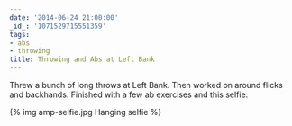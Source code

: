 ```yaml
---
date: '2014-06-24 21:00:00'
_id_: '1071529715551359'
tags:
- abs
- throwing
title: Throwing and Abs at Left Bank
---
```


Threw a bunch of long throws at Left Bank. Then worked on around flicks and backhands. Finished with a few ab exercises and this selfie:

{% img amp-selfie.jpg Hanging selfie %}

